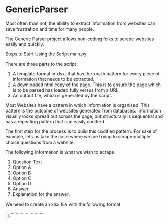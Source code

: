 # GenericParser

Most often than not, the ability to extract information from websites can save frustration and time for many people. 

The Generic Parser project allows non-coding folks to scrape websites easily and quickly. 

Steps to Start Using the Script main.py

There are three parts to the script
1) A template format in xlsx, that has the xpath pattern for every piece of information that needs to be extracted.
2) A downloaded html copy of the page. This is to ensure the page which is to be parsed has loaded fully versus from a URL.
3) An output file, which is generated by the script.

Most Websites have a pattern in which information is organised. This pattern is the outcome of websites generated from databases. Information visually looks spread out across the page, but structurally
is sequential and has a repeating pattern that can easily codified. 

The first step for the process is to build this codified pattern. For sake of example, lets us take the case where we are trying to scrape multiple choice questions from a website. 

The following information is what we wish to scrape
1) Question Text
2) Option A
3) Option B
4) Option C
5) Option D
6) Answer
7) Explanation for the answer.

We need to create an xlsx file with the following format

<img src="excelscreenshot.png" width="128"/>
